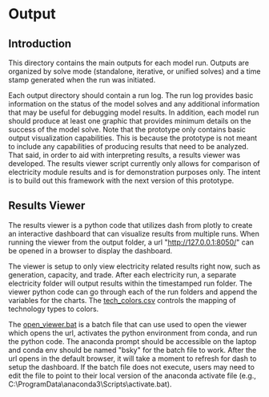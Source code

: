 # Output

## Introduction

This directory contains the main outputs for each model run. Outputs are organized by solve mode (standalone, iterative, or unified solves) and a time stamp generated when the run was initiated.  

Each output directory should contain a run log. The run log provides basic information on the status of the model solves and any additional information that may be useful for debugging model results. In addition, each model run should produce at least one graphic that provides minimum details on the success of the model solve. Note that the prototype only contains basic output visualization capabilities. This is because the prototype is not meant to include any capabilities of producing results that need to be analyzed. That said, in order to aid with interpreting results, a results viewer was developed. The results viewer script currently only allows for comparison of electricity module results and is for demonstration purposes only. The intent is to build out this framework with the next version of this prototype. 

## Results Viewer

The results viewer is a python code that utilizes dash from plotly to create an interactive dashboard that can visualize results from multiple runs. When running the viewer from the output folder, a url "http://127.0.0.1:8050/" can be opened in a browser to display the dashboard. 

The viewer is setup to only view electricity related results right now, such as generation, capacity, and trade. After each electricity run, a separate electricity folder will output results within the timestamped run folder. The viewer python code can go through each of the run folders and append the variables for the charts. The [tech_colors.csv](/output/tech_colors.csv) controls the mapping of technology types to colors. 

The [open_viewer.bat](/output/open_viewer.bat) is a batch file that can use used to open the viewer which opens the url, activates the python environment from conda, and run the python code. The anaconda prompt should be accessible on the laptop and conda env should be named "bsky" for the batch file to work. After the url opens in the default browser, it will take a moment to refresh for dash to setup the dashboard. If the batch file does not execute, users may need to edit the file to point to their local version of the anaconda activate file (e.g., C:\ProgramData\anaconda3\Scripts\activate.bat).

